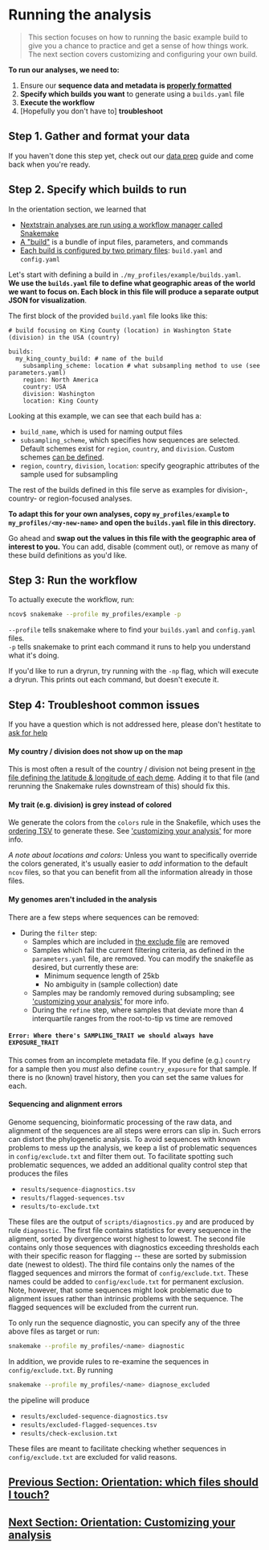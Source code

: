 # Running the analysis

>This section focuses on how to running the basic example build to give you a chance to practice and get a sense of how things work. The next section covers customizing and configuring your own build.

**To run our analyses, we need to:**  
1. Ensure our **sequence data and metadata is [properly formatted](data-prep.md)**  
2. **Specify which builds you want** to generate using a `builds.yaml` file  
3. **Execute the workflow**    
4. [Hopefully you don't have to] **troubleshoot**

## Step 1. Gather and format your data  

If you haven't done this step yet, check out our [data prep](data-prep.md) guide and come back when you're ready.  

## Step 2. Specify which builds to run    

In the orientation section, we learned that  
- [Nextstrain analyses are run using a workflow manager called Snakemake](orientation-workflow.md)  
- [A "build"](glossary.md#Build) is a bundle of input files, parameters, and commands   
- [Each build is configured by two primary files](orientation-files.md): `build.yaml` and `config.yaml`  

Let's start with defining a build in `./my_profiles/example/builds.yaml`.  
**We use the `builds.yaml` file to define what geographic areas of the world we want to focus on. Each block in this file will produce a separate output JSON for visualization**.  

The first block of the provided `build.yaml` file looks like this:  
```
# build focusing on King County (location) in Washington State (division) in the USA (country)

builds:
  my_king_county_build: # name of the build
    subsampling_scheme: location # what subsampling method to use (see parameters.yaml)
    region: North America
    country: USA
    division: Washington
    location: King County
```
Looking at this example, we can see that each build has a:  
- `build_name`, which is used for naming output files  
- `subsampling_scheme`, which specifies how sequences are selected. Default schemes exist for `region`, `country`, and `division`. Custom schemes [can be defined](###).
- `region`, `country`, `division`, `location`: specify geographic attributes of the sample used for subsampling

The rest of the builds defined in this file serve as examples for division-, country- or region-focused analyses.

**To adapt this for your own analyses, copy `my_profiles/example` to `my_profiles/<my-new-name>` and open the `builds.yaml`
file in this directory.**

Go ahead and **swap out the values in this file with the geographic area of interest to you.** You can add, disable (comment out), or remove as many of these build definitions as you'd like.  

## Step 3: Run the workflow  

To actually execute the workflow, run:  

```bash  
ncov$ snakemake --profile my_profiles/example -p  
```

`--profile` tells snakemake where to find your `builds.yaml` and `config.yaml` files.  
`-p` tells snakemake to print each command it runs to help you understand what it's doing.   

If you'd like to run a dryrun, try running with the `-np` flag, which will execute a dryrun. This prints out each command, but doesn't execute it.


## Step 4: Troubleshoot common issues

If you have a question which is not addressed here, please don't hestitate to [ask for help](index.md#Help)


#### My country / division does not show up on the map

This is most often a result of the country / division not being present in [the file defining the latitude & longitude of each deme](../defaults/lat_longs.tsv).
Adding it to that file (and rerunning the Snakemake rules downstream of this) should fix this.

#### My trait (e.g. division) is grey instead of colored

We generate the colors from the `colors` rule in the Snakefile, which uses the [ordering TSV](./defaults/ordering.tsv) to generate these. See ['customizing your analysis'](customizing-analysis.md) for more info.

_*A note about locations and colors:*_
Unless you want to specifically override the colors generated, it's usually easier to _add_ information to the default `ncov` files, so that you can benefit from all the information already in those files.

#### My genomes aren't included in the analysis

There are a few steps where sequences can be removed:

- During the `filter` step:
    - Samples which are included in [the exclude file](../defaults/exclude.tsv) are removed
    - Samples which fail the current filtering criteria, as defined in the `parameters.yaml` file, are removed. You can modify the snakefile as desired, but currently these are:
        - Minimum sequence length of 25kb
        - No ambiguity in (sample collection) date
    - Samples may be randomly removed during subsampling; see ['customizing your analysis'](customizing-analysis.md) for more info.
  - During the `refine` step, where samples that deviate more than 4 interquartile ranges from the root-to-tip vs time are removed

#### `Error: Where there's SAMPLING_TRAIT we should always have EXPOSURE_TRAIT`

This comes from an incomplete metadata file.
If you define (e.g.) `country` for a sample then you _must_ also define `country_exposure` for that sample.
If there is no (known) travel history, then you can set the same values for each.


#### Sequencing and alignment errors

Genome sequencing, bioinformatic processing of the raw data, and alignment of the sequences are all steps were errors can slip in.
Such errors can distort the phylogenetic analysis.
To avoid sequences with known problems to mess up the analysis, we keep a list of problematic sequences in `config/exclude.txt` and filter them out.
To facilitate spotting such problematic sequences, we added an additional quality control step that produces the files

 * `results/sequence-diagnostics.tsv`
 * `results/flagged-sequences.tsv`
 * `results/to-exclude.txt`

These files are the output of `scripts/diagnostics.py` and are produced by rule `diagnostic`.
The first file contains statistics for every sequence in the aligment, sorted by divergence worst highest to lowest.
The second file contains only those sequences with diagnostics exceeding thresholds each with their specific reason for flagging -- these are sorted by submission date (newest to oldest).
The third file contains only the names of the flagged sequences and mirrors the format of `config/exclude.txt`.
These names could be added to `config/exclude.txt` for permanent exclusion.
Note, however, that some sequences might look problematic due to alignment issues rather than intrinsic problems with the sequence.
The flagged sequences will be excluded from the current run.

To only run the sequence diagnostic, you can specify any of the three above files as target or run:
```bash
snakemake --profile my_profiles/<name> diagnostic
```

In addition, we provide rules to re-examine the sequences in `config/exclude.txt`.
By running
```bash
snakemake --profile my_profiles/<name> diagnose_excluded
```
the pipeline will produce

 * `results/excluded-sequence-diagnostics.tsv`
 * `results/excluded-flagged-sequences.tsv`
 * `results/check-exclusion.txt`

These files are meant to facilitate checking whether sequences in `config/exclude.txt` are excluded for valid reasons.

## [Previous Section: Orientation: which files should I touch?](orientation-files.md)
## [Next Section: Orientation: Customizing your analysis](customizing-analysis.md)
